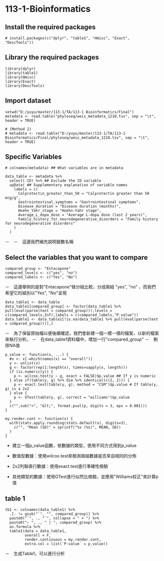 # 113-1-Bioinformatics

## Install the required packages


```{r}
# install.packages(c("dplyr", "table1", "Hmisc", "Exact", "DescTools"))
```

## Library the required packages
```{r}
library(dplyr)
library(table1)
library(Hmisc)
library(Exact)
library(DescTools)
```

## Import dataset 

```{r}
setwd("D:/yuyu/master/113-1/TA/113-1 Bioinformatics/Final")
metadata <- read.table("phyloseq/weis_metadata_1210.tsv", sep = "\t", header = TRUE)

# (Method 2) 
# metadata <- read.table("D:/yuyu/master/113-1/TA/113-1 Bioinformatics/Final/phyloseq/weis_metadata_1210.tsv", sep = "\t", header = TRUE)
```


## Specific Variables
```{r}
# colnames(metadata) ## What variables are in metadata
```

```{r}
data_table <- metadata %>%
  select(-ID) %>% ## Exclude the ID variable
  upData( ## Supplementary explanation of variable names
    labels = c(
      Calprotectin_greater_than_50 = "Calprotectin greater than 50 mcg/g",
      Gastrointestinal_symptoms = "Gastrointestinal symptoms",
      Disease_duration = "Disease duration (months)",
      Hoehn_Yahr_stage = "Hoehn-Yahr stage",
      Average_L_dopa_dose = "Average L-dopa dose (last 2 years)",
      Family_history_for_neurodegenerative_disorders = "Family history for neurodegenerative disorders"
    )
  )

```
－　－　這邊我們補充說明變數名稱


## Select the variables that you want to compare
```{r}
compared_group <- "Entacapone"
compared_levels <- c("yes", "no")
compared_labels <- c("Yes", "No")
```
－　這邊舉例的是對"Entacapone"做分組比較，分成兩組 "yes", "no" ，而我們希望它的組別以"Yes", "No"呈現



```{r}
data_table1 <- data_table
data_table1[compared_group] <- factor(data_table1 %>% pull(eval(parse(text = compared_group))),levels = c(compared_levels,Inf),labels = c(compared_labels,"P-value"))
data_table1 <- data_table1[!is.na(data_table1 %>% pull(eval(parse(text = compared_group)))),]
```
－　為了保留原始檔以便後續確認，我們會新建一個一模一樣的檔案，以新的檔案來執行分析。
－　在data_table1資料檔中，增加一行"compared_group"
－　刪除NA值

```{r}
p_value <- function(x, ...) {
  #x <- x[-which(names(x) == "overall")]
  y <- unlist(x)
  g <- factor(rep(1:length(x), times=sapply(x, length)))
  if (is.numeric(y)) {
    p <- wilcox.test(y ~ g, exact = FALSE)$p.value ## If y is numeric
  } else if(table(y, g) %>% dim %>% identical(c(2, 2))) {
    p <- exact.test(table(y, g), method = "CSM")$p.value # If table(y, g) is a 2x2
  } else {
    p <- GTest(table(y, g), correct = "williams")$p.value
  }
  c("",sub("<", "&lt;", format.pval(p, digits = 3, eps = 0.001)))
}

my.render.cont <- function(x) {
  with(stats.apply.rounding(stats.default(x), digits=3), 
    c("", "Mean (SD)" = sprintf("%s (%s)", MEAN, SD))
  )
}

```
- 建立一個p_value函數，依數據的類型，使用不同方式得到p_value
  
-  數值型數據：使用wilcox.test來檢測兩組數據是否來自相同的分佈
-  2x2列聯表行數據：使用exact.test進行準確性檢驗
-  其他類型的數據：使用GTest進行似然比檢驗，並應用"Williams校正"來計算p值

##  table 1

```{r}
tb1 <- colnames(data_table1) %>%
  .[. != gsub("`", "", compared_group)] %>%
  paste0("`", ., "`", collapse = " + ") %>%
  paste0("~ ", ., " | ", compared_group) %>%
  as.formula %>%
  table1(data = data_table1, 
         overall = F, 
         render.continuous = my.render.cont,
         extra.col = list(`P-value` = p_value))
```
－　生成Table1，可以進行分析
